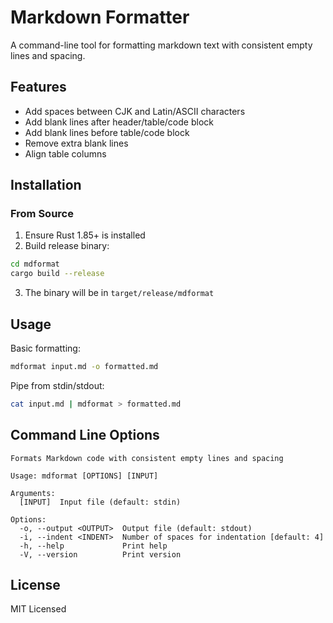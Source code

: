 # Markdown Formatter

A command-line tool for formatting markdown text with consistent empty lines and spacing.

## Features

- Add spaces between CJK and Latin/ASCII characters
- Add blank lines after header/table/code block
- Add blank lines before table/code block
- Remove extra blank lines
- Align table columns

## Installation

### From Source

1. Ensure Rust 1.85+ is installed
2. Build release binary:

```bash
cd mdformat
cargo build --release
```

3. The binary will be in `target/release/mdformat`

## Usage

Basic formatting:

```bash
mdformat input.md -o formatted.md
```

Pipe from stdin/stdout:

```bash
cat input.md | mdformat > formatted.md
```

## Command Line Options

```
Formats Markdown code with consistent empty lines and spacing

Usage: mdformat [OPTIONS] [INPUT]

Arguments:
  [INPUT]  Input file (default: stdin)

Options:
  -o, --output <OUTPUT>  Output file (default: stdout)
  -i, --indent <INDENT>  Number of spaces for indentation [default: 4]
  -h, --help             Print help
  -V, --version          Print version
```

## License

MIT Licensed
